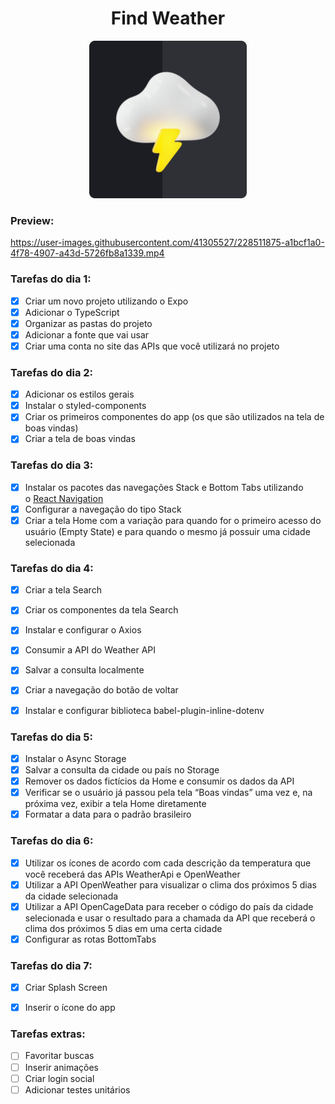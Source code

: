 <div align='center'>
<h1 align="center">Find Weather</h1>
<Img width="50%" src="assets/logo.png" />

</div>

### Preview:
https://user-images.githubusercontent.com/41305527/228511875-a1bcf1a0-4f78-4907-a43d-5726fb8a1339.mp4

### Tarefas do dia 1:

- [x] Criar um novo projeto utilizando o Expo
- [x] Adicionar o TypeScript
- [x] Organizar as pastas do projeto
- [x] Adicionar a fonte que vai usar
- [x] Criar uma conta no site das APIs que você utilizará no projeto

### Tarefas do dia 2:

- [x] Adicionar os estilos gerais
- [x] Instalar o styled-components
- [x] Criar os primeiros componentes do app (os que são utilizados na tela de boas vindas)
- [x] Criar a tela de boas vindas

### Tarefas do dia 3:

- [x] Instalar os pacotes das navegações Stack e Bottom Tabs utilizando o [React Navigation](https://caelum57945.lt.acemlnb.com/Prod/link-tracker?redirectUrl=aHR0cHMlM0ElMkYlMkZyZWFjdG5hdmlnYXRpb24ub3JnJTJGJTNGdXRtX3NvdXJjZSUzREFjdGl2ZUNhbXBhaWduJTI2dXRtX21lZGl1bSUzRGVtYWlsJTI2dXRtX2NvbnRlbnQlM0QlMjUyMzdEYXlzT2ZDb2RlJTJCLSUyQlJlYWN0JTJCTmF0aXZlJTJCY29tJTJCRXhwbyUyQjMlMjUyRjclMjUzQSUyQkNyaWFuZG8lMkJhJTJCdGVsYSUyQkhvbWUlMkJlJTJCaW5zdGFsYW5kbyUyQmElMkJuYXZlZ2ElMjVDMyUyNUE3JTI1QzMlMjVBM28lMjZ1dG1fY2FtcGFpZ24lM0QlMjU1QkFsdXJhJTJCJTI1MjM3RGF5cyUyQk9mJTJCQ29kZSUyNTVEJTI1MjhQeXRob24lMkJQYW5kYXMlMkItJTJCMSUyNUMyJTI1QUElMkJFZCUyQiUyNTI5JTJCMyUyNTJGNw==&sig=3sXUH8VHaXjhj7SsJpCnPPSFGdzcEtPB8VgxqJtovzbr&iat=1676718264&a=%7C%7C476258007%7C%7C&account=caelum57945%2Eactivehosted%2Ecom&email=%2FugXgXT6KHXc97giiD38qKyPUFd7JHyq9acdSgULWaM%3D&s=87881b8555547f90596aff8c0ccca863&i=2346A14404A266A16488)
- [x] Configurar a navegação do tipo Stack
- [x] Criar a tela Home com a variação para quando for o primeiro acesso do usuário (Empty State) e para quando o mesmo já possuir uma cidade selecionada

### Tarefas do dia 4:

- [x] Criar a tela Search
- [x] Criar os componentes da tela Search
- [x] Instalar e configurar o Axios
- [x] Consumir a API do Weather API
- [x] Salvar a consulta localmente
- [x] Criar a navegação do botão de voltar
- [x] Instalar e configurar biblioteca babel-plugin-inline-dotenv


### Tarefas do dia 5:
- [x] Instalar o Async Storage
- [x] Salvar a consulta da cidade ou país no Storage
- [x] Remover os dados fictícios da Home e consumir os dados da API
- [x] Verificar se o usuário já passou pela tela “Boas vindas” uma vez e, na próxima vez, exibir a tela Home diretamente
- [x] Formatar a data para o padrão brasileiro 

### Tarefas do dia 6: 
- [x] Utilizar os ícones de acordo com cada descrição da temperatura que você receberá das APIs WeatherApi e OpenWeather
- [x] Utilizar a API OpenWeather para visualizar o clima dos próximos 5 dias da cidade selecionada
- [x] Utilizar a API OpenCageData para receber o código do país da cidade selecionada e usar o resultado para a chamada da API que receberá o clima dos próximos 5 dias em uma certa cidade
- [x] Configurar as rotas BottomTabs

### Tarefas do dia 7: 
- [x] Criar Splash Screen
- [x] Inserir o ícone do app


### Tarefas extras: 
- [ ] Favoritar buscas
- [ ] Inserir animações
- [ ] Criar login social
- [ ] Adicionar testes unitários
